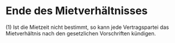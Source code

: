 # Ende des Mietverhältnisses

(1) Ist die Mietzeit nicht bestimmt, so kann jede Vertragspartei das Mietverhältnis nach den gesetzlichen Vorschriften kündigen.